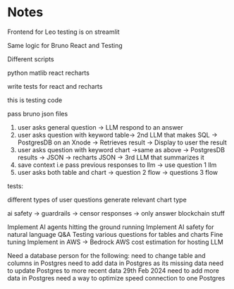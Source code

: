 # Notes
Frontend for Leo testing is on streamlit

Same logic for Bruno React and Testing

Different scripts

python matlib
react recharts

write tests for react and recharts

this is testing code

pass bruno json files



1. user asks general question -> LLM respond to an answer
2. user asks question with keyword table-> 2nd LLM that makes SQL -> PostgresDB on an Xnode -> Retrieves result -> Display to user the result
3. user asks question with keyword chart ->same as above ->  PostgresDB results -> JSON -> recharts
JSON -> 3rd LLM that summarizes it
4. save context i.e pass previous responses to llm -> use question 1 llm
5. user asks both table and chart -> question 2 flow -> questions 3 flow

tests:

different types of user questions generate relevant chart type



ai safety -> guardrails -> censor responses -> only answer blockchain stuff


Implement AI agents hitting the ground running
Implement AI safety for natural language Q&A
Testing various questions for tables and charts
Fine tuning
Implement in AWS ->  Bedrock
AWS cost estimation for hosting LLM

Need a database person for the following:
need to change table and columns in Postgres
need to add data in Postgres as its missing data
need to update Postgres to more recent data 29th Feb 2024
need to add more data in Postgres
need a way to optimize speed connection to one Postgres
